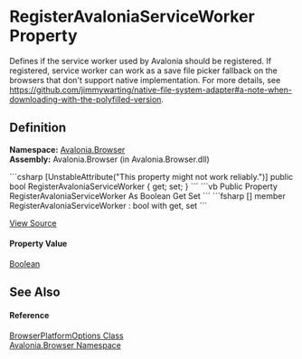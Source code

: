 # RegisterAvaloniaServiceWorker Property


Defines if the service worker used by Avalonia should be registered. If registered, service worker can work as a save file picker fallback on the browsers that don't support native implementation. For more details, see https://github.com/jimmywarting/native-file-system-adapter#a-note-when-downloading-with-the-polyfilled-version.



## Definition
**Namespace:** <a href="N_Avalonia_Browser">Avalonia.Browser</a>  
**Assembly:** Avalonia.Browser (in Avalonia.Browser.dll)

<Tabs groupId="api-code-preview">
<TabItem value="csharp" label="C#">
```csharp
[UnstableAttribute("This property might not work reliably.")]
public bool RegisterAvaloniaServiceWorker { get; set; }
```
</TabItem>
<TabItem value="vb" label="VB">
```vb
<UnstableAttribute("This property might not work reliably.")>
Public Property RegisterAvaloniaServiceWorker As Boolean
	Get
	Set
```
</TabItem>
<TabItem value="fsharp" label="F#">
```fsharp
[<UnstableAttribute("This property might not work reliably.")>]
member RegisterAvaloniaServiceWorker : bool with get, set
```
</TabItem>
</Tabs>



<a href="https://github.com/AvaloniaUI/Avalonia/tree/master/src/Browser/Avalonia.Browser/BrowserAppBuilder.cs#L43" title="View the source code">View Source</a>



#### Property Value
<a href="https://learn.microsoft.com/dotnet/api/system.boolean" target="_blank" rel="noopener noreferrer">Boolean</a>

## See Also


#### Reference
<a href="T_Avalonia_Browser_BrowserPlatformOptions">BrowserPlatformOptions Class</a>  
<a href="N_Avalonia_Browser">Avalonia.Browser Namespace</a>  

